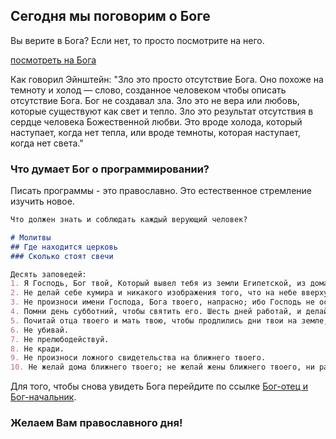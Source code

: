## Сегодня мы поговорим о Боге 

Вы верите в Бога? Если нет, то просто посмотрите на него.

[посмотреть на Бога](https://github.com/verschiedenermist/verschiedenermist.github.io/blob/main/%D0%B1%D0%BE%D0%B3.jpg) 

Как говорил Эйнштейн: "Зло это просто отсутствие Бога. Оно похоже на темноту и холод — слово, созданное человеком чтобы описать отсутствие Бога. Бог не создавал зла. Зло это не вера или любовь, которые существуют как свет и тепло.
Зло это результат отсутствия в сердце человека Божественной любви. Это вроде холода, который наступает, когда нет тепла, или вроде темноты, которая наступает, когда нет света."


### Что думает Бог о программировании?

Писать программы - это православно. Это естественное стремление изучить новое.

```markdown
Что должен знать и соблюдать каждый верующий человек? 

# Молитвы 
## Где находится церковь 
### Сколько стоят свечи

Десять заповедей:
1. Я Господь, Бог твой, Который вывел тебя из земли Египетской, из дома рабства, да не будет у тебя других богов пред лицом Моим.
2. Не делай себе кумира и никакого изображения того, что на небе вверху, что на земле внизу, и что в воде ниже земли. Не поклоняйся им и не служи им; ибо Я Господь, Бог твой, Бог ревнитель, наказывающий детей за вину отцов до третьего и четвёртого рода, ненавидящих Меня, и творящий милость до тысячи родов любящим Меня и соблюдающим заповеди Мои.
3. Не произноси имени Господа, Бога твоего, напрасно; ибо Господь не оставит без наказания того, кто произносит имя Его напрасно.
4. Помни день субботний, чтобы святить его. Шесть дней работай, и делай всякие дела твои; а день седьмой — суббота Господу, Богу твоему: не делай в оный никакого дела ни ты, ни сын твой, ни дочь твоя, ни раб твой, ни рабыня твоя, ни скот твой, ни пришелец, который в жилищах твоих. Ибо в шесть дней создал 5. Господь небо и землю, море и все, что в них; а в день седьмой почил. Посему благословил Господь день субботний и освятил его.
5. Почитай отца твоего и мать твою, чтобы продлились дни твои на земле, которую Господь, Бог твой, дает тебе.
6. Не убивай.
7. Не прелюбодействуй.
8. Не кради.
9. Не произноси ложного свидетельства на ближнего твоего.
10. Не желай дома ближнего твоего; не желай жены ближнего твоего, ни раба его, ни рабыни его, ни вола его, ни осла его, ничего, что у ближнего твоего.

```

Для того, чтобы снова увидеть Бога перейдите по ссылке [Бог-отец и Бог-начальник](https://github.com/verschiedenermist/verschiedenermist.github.io/blob/main/%D0%B1%D0%BE%D0%B32.jpg).

### Желаем Вам православного дня!
